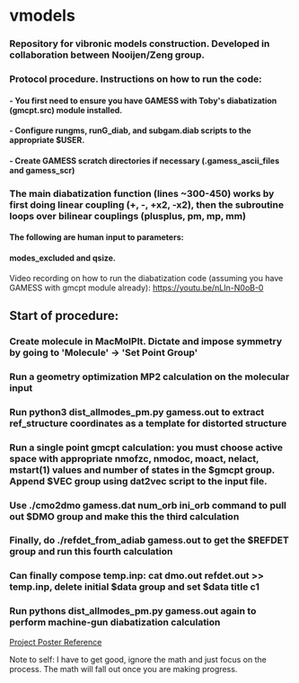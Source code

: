 # vmodels

### Repository for vibronic models construction. Developed in collaboration between Nooijen/Zeng group.

### Protocol procedure. Instructions on how to run the code:
#### - You first need to ensure you have GAMESS with Toby's diabatization (gmcpt.src) module installed.
#### - Configure rungms, runG_diab, and subgam.diab scripts to the appropriate $USER.
#### - Create GAMESS scratch directories if necessary (.gamess_ascii_files and gamess_scr)

### The main diabatization function (lines ~300-450) works by first doing linear coupling (+, -, +x2, -x2), then the subroutine loops over bilinear couplings (plusplus, pm, mp, mm)

#### The following are human input to parameters:
#### modes_excluded and qsize.

Video recording on how to run the diabatization code (assuming you have GAMESS with gmcpt module already): https://youtu.be/nLIn-N0oB-0

## Start of procedure:
### Create molecule in MacMolPlt. Dictate and impose symmetry by going to 'Molecule' -> 'Set Point Group'
### Run a geometry optimization MP2 calculation on the molecular input
### Run python3 dist_allmodes_pm.py gamess.out to extract ref_structure coordinates as a template for distorted structure
### Run a single point gmcpt calculation: you must choose active space with appropriate nmofzc, nmodoc, moact, nelact, mstart(1) values and number of states in the $gmcpt group. Append $VEC group using dat2vec script to the input file.
### Use ./cmo2dmo gamess.dat num_orb ini_orb command to pull out $DMO group and make this the third calculation
### Finally, do ./refdet_from_adiab gamess.out to get the $REFDET group and run this fourth calculation
### Can finally compose temp.inp: cat dmo.out refdet.out >> temp.inp, delete initial $data group and set $data title c1
### Run pythons dist_allmodes_pm.py gamess.out again to perform machine-gun diabatization calculation

[Project Poster Reference](https://github.com/bjb2chen/vmodels/files/10171706/SCP2022_bjc_20685630_White.pdf)

Note to self: I have to get good, ignore the math and just focus on the process. The math will fall out once you are making progress.
